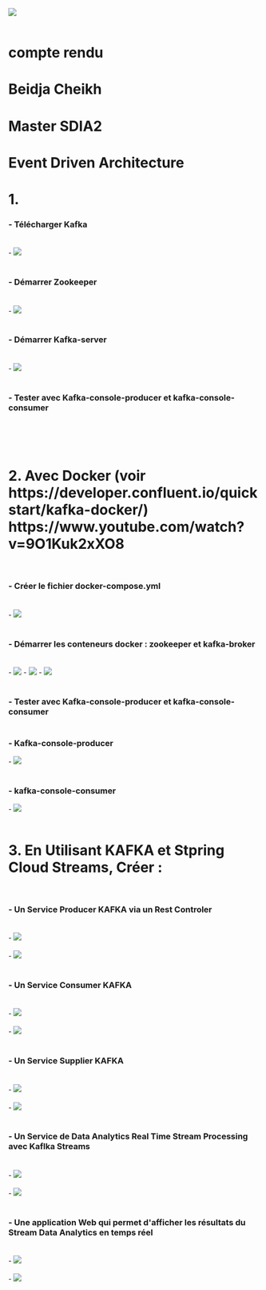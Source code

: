 <img src="captures/img.png"><br><br>
<h2></h2>
<h1>compte rendu</h1>
<h1>Beidja Cheikh</h1>
<h1>Master SDIA2</h1>
<h1> Event Driven Architecture</h1>
<h1>1.</h1>
<h3>- Télécharger Kafka<br><br></h3>
- <img src="captures/img2.png"><br><br>

<h3>- Démarrer Zookeeper <br><br></h3>
- <img src="captures/img3.png"><br><br>

<h3>- Démarrer Kafka-server<br><br></h3>
- <img src="captures/img4.png"><br><br>

<h3>- Tester avec Kafka-console-producer et kafka-console-consumer <br><br></h3
- <img src="captures/img5.png"><br><br></h3>

<h1>2. Avec Docker (voir https://developer.confluent.io/quickstart/kafka-docker/)
   https://www.youtube.com/watch?v=9O1Kuk2xXO8 <br><br></h1>
<h3>- Créer le fichier docker-compose.yml<br><br></h3>
- <img src="captures/img6.png"><br><br>
<h3>- Démarrer les conteneurs docker : zookeeper et kafka-broker<br><br></h3>
-  <img src="captures/img7.png">
- <img src="captures/img8.png">
- <img src="captures/img9.png"><br><br>
<h3>- Tester avec Kafka-console-producer et kafka-console-consumer<br><br></h3>
<h3>- Kafka-console-producer</h3>
- <img src="captures/img10.png"><br><br>
<h3>- kafka-console-consumer</h3>
- <img src="captures/img11.png"><br><br>
<h1>3.
En Utilisant KAFKA et Stpring Cloud Streams, Créer :<br><br></h1>
<h3>- Un Service Producer KAFKA via un Rest Controler <br><br></h3>
- <img src="captures/img12.png"><br><br>
- <img src="captures/img21.png"><br><br>
<h3>- Un Service Consumer KAFKA<br><br></h3>
- <img src="captures/img13.png"><br><br>
- <img src="captures/img19.png"><br><br>
<h3>- Un Service Supplier KAFKA<br><br></h3>
- <img src="captures/img14.png"><br><br>
- <img src="captures/img20.png"><br><br>
<h3>- Un Service de Data Analytics Real Time Stream Processing avec Kaflka Streams<br><br></h3>
- <img src="captures/img15.png"><br><br>
- <img src="captures/img18.png"><br><br>
<h3>- Une application Web qui permet d'afficher les résultats du Stream Data Analytics en temps réel<br><br></h3>
- <img src="captures/img16.png"><br><br>
- <img src="captures/img17.png"><br><br>